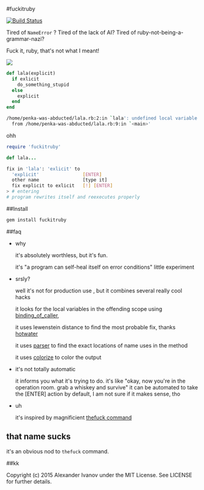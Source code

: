 #fuckitruby

[![Build Status](https://travis-ci.org/alehander42/fuckitruby.svg)](https://travis-ci.org/alehander42/fuckitruby)

Tired of `NameError` ? Tired of the lack of AI? Tired of ruby-not-being-a-grammar-nazi?

Fuck it, ruby, that's not what I meant!

![](http://i.imgur.com/590uk39.gif)
```ruby
def lala(explicit)
  if exlicit
    do_something_stupid
  else
    explicit
  end
end
```

```bash
/home/penka-was-abducted/lala.rb:2:in `lala': undefined local variable or method `exlicit' for main:Object (NameError)
  from /home/penka-was-abducted/lala.rb:9:in `<main>'
```

ohh

```ruby
require 'fuckitruby'

def lala...
```

```bash
fix in 'lala': 'exlicit' to 
  'explicit' 				[ENTER]    
  other name 				[type it]
  fix explicit to exlicit 	[!] [ENTER]
> # entering
# program rewrites itself and reexecutes properly
```

##Install

```bash
gem install fuckitruby
```

##faq

* why

  it's absolutely worthless, but it's fun.

  it's "a program can self-heal itself on error conditions" little experiment


* srsly?

  well it's not for production use , but it combines several really cool hacks

  it looks for the local variables in the offending scope using [binding_of_caller](https://github.com/banister/binding_of_caller),

  it uses lewenstein distance to find the most probable fix, thanks [hotwater](https://github.com/colinsurprenant/hotwater)

  it uses [parser](https://github.com/whitequark/parser/) to
  find the exact locations of name uses in the method 

  it uses [colorize](https://github.com/fazibear/colorize) to color the output

* it's not totally automatic
  
  it informs you what it's trying to do. it's like "okay, now you're in the operation room. grab a whiskey and survive"
  it can be automated to take the [ENTER] action by default, I am not sure if it makes sense, tho

* uh

  it's inspired by magnificient [thefuck command](https://github.com/nvbn/thefuck) 

## that name sucks

it's an obvious nod to `thefuck` command. 

##kk

Copyright (c) 2015 Alexander Ivanov under the MIT License. See LICENSE for further details.


